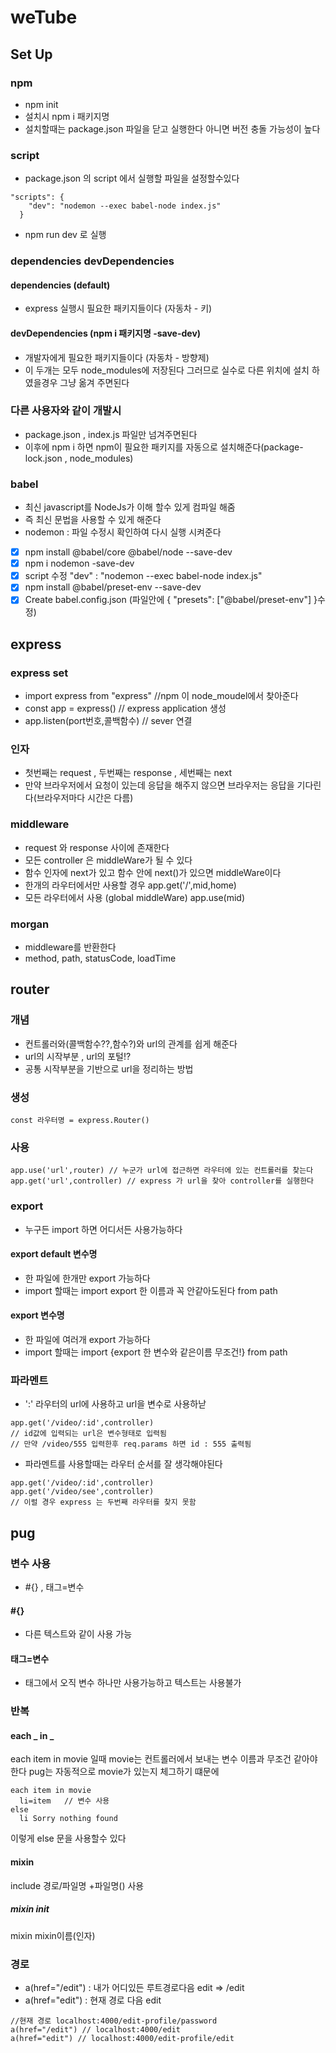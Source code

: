 # weTube

## Set Up

### npm

- npm init
- 설치시 npm i 패키지명
- 설치할때는 package.json 파일을 닫고 실행한다 아니면 버전 충돌 가능성이 높다

### script

- package.json 의 script 에서 실행할 파일을 설정할수있다

```
"scripts": {
    "dev": "nodemon --exec babel-node index.js"
  }
```

- npm run dev 로 실행

### dependencies devDependencies

#### dependencies (default)

- express 실행시 필요한 패키지들이다 (자동차 - 키)

#### devDependencies (npm i 패키지명 -save-dev)

- 개발자에게 필요한 패키지들이다 (자동차 - 방향제)
- 이 두개는 모두 node_modules에 저장된다 그러므로 실수로 다른 위치에 설치 하였을경우 그냥 옮겨 주면된다

### 다른 사용자와 같이 개발시

- package.json , index.js 파일만 넘겨주면된다
- 이후에 npm i 하면 npm이 필요한 패키지를 자동으로 설치해준다(package-lock.json , node_modules)

### babel

- 최신 javascript를 NodeJs가 이해 할수 있게 컴파일 해줌
- 즉 최신 문법을 사용할 수 있게 해준다
- nodemon : 파일 수정시 확인하여 다시 실행 시켜준다

- [x] npm install @babel/core @babel/node --save-dev
- [x] npm i nodemon -save-dev
- [x] script 수정 "dev" : "nodemon --exec babel-node index.js"
- [x] npm install @babel/preset-env --save-dev
- [x] Create babel.config.json (파일안에 {
      "presets": ["@babel/preset-env"]
      }수정)

## express

### express set

- import express from "express" //npm 이 node_moudel에서 찾아준다
- const app = express() // express application 생성
- app.listen(port번호,콜백함수) // sever 연결

### 인자

- 첫번째는 request , 두번째는 response , 세번째는 next
- 만약 브라우저에서 요청이 있는데 응답을 해주지 않으면 브라우저는 응답을 기다린다(브라우저마다 시간은 다름)

### middleware

- request 와 response 사이에 존재한다
- 모든 controller 은 middleWare가 될 수 있다
- 함수 인자에 next가 있고 함수 안에 next()가 있으면 middleWare이다
- 한개의 라우터에서만 사용할 경우 app.get('/',mid,home)
- 모든 라우터에서 사용 (global middleWare) app.use(mid)

### morgan

- middleware를 반환한다
- method, path, statusCode, loadTime

## router

### 개념

- 컨트롤러와(콜백함수??,함수?)와 url의 관계를 쉽게 해준다
- url의 시작부분 , url의 포털!?
- 공통 시작부분을 기반으로 url을 정리하는 방법

### 생성

```
const 라우터명 = express.Router()
```

### 사용

```
app.use('url',router) // 누군가 url에 접근하면 라우터에 있는 컨트롤러를 찾는다
app.get('url',controller) // express 가 url을 찾아 controller를 실행한다
```

### export

- 누구든 import 하면 어디서든 사용가능하다

#### export default 변수명

- 한 파일에 한개만 export 가능하다
- import 할때는 import export 한 이름과 꼭 안같아도된다 from path

#### export 변수명

- 한 파일에 여러개 export 가능하다
- import 할때는 import {export 한 변수와 같은이름 무조건!} from path

### 파라멘트

- ':' 라우터의 url에 사용하고 url을 변수로 사용하낟

```
app.get('/video/:id',controller)
// id값에 입력되는 url은 변수형태로 입력됨
// 만약 /video/555 입력한후 req.params 하면 id : 555 출력됨
```

- 파라멘트를 사용할때는 라우터 순서를 잘 생각해야된다

```
app.get('/video/:id',controller)
app.get('/video/see',controller)
// 이럴 경우 express 는 두번째 라우터를 찾지 못함
```

## pug

### 변수 사용

- #{} , 태그=변수

#### #{}

- 다른 텍스트와 같이 사용 가능

#### 태그=변수

- 태그에서 오직 변수 하나만 사용가능하고 텍스트는 사용불가

### 반복

#### each _ in _

each item in movie 일때 movie는 컨트롤러에서 보내는 변수 이름과 무조건 같아야한다
pug는 자동적으로 movie가 있는지 체그하기 떄문에

```
each item in movie
  li=item   // 변수 사용
else
  li Sorry nothing found
```

이렇게 else 문을 사용할수 있다

#### mixin

include 경로/파일명 +파일명() 사용

##### mixin init

mixin mixin이름(인자)

### 경로

- a(href="/edit") : 내가 어디있든 루트경로다음 edit => /edit
- a(href="edit") : 현재 경로 다음 edit

```
//현재 경로 localhost:4000/edit-profile/password
a(href="/edit") // localhost:4000/edit
a(href="edit") // localhost:4000/edit-profile/edit
```
